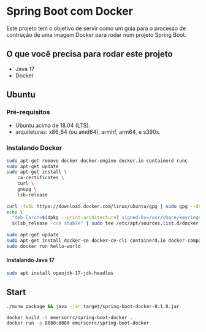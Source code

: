 # Spring Boot com Docker

Este projeto tem o objetivo de servir como um guia para o processo de contrução de uma imagem Docker para rodar num projeto Spring Boot.

## O que você precisa para rodar este projeto

- Java 17
- Docker



## Ubuntu

### Pré-requisitos
- Ubuntu acima de 18.04 (LTS).
- arquiteturas: x86_64 (ou amd64), armhf, arm64, e s390x.

### Instalando Docker

```` sh
sudo apt-get remove docker docker-engine docker.io containerd runc
sudo apt-get update 
sudo apt-get install \
    ca-certificates \
    curl \
    gnupg \
    lsb-release
    
curl -fsSL https://download.docker.com/linux/ubuntu/gpg | sudo gpg --dearmor -o /usr/share/keyrings/docker-archive-keyring.gpg
echo \
  "deb [arch=$(dpkg --print-architecture) signed-by=/usr/share/keyrings/docker-archive-keyring.gpg] https://download.docker.com/linux/ubuntu \
  $(lsb_release -cs) stable" | sudo tee /etc/apt/sources.list.d/docker.list > /dev/null
  
sudo apt-get update
sudo apt-get install docker-ce docker-ce-cli containerd.io docker-compose-plugin
sudo docker run hello-world
````

#### Instalando Java 17

``` sh
sudo apt install openjdk-17-jdk-headles
```
## Start

```sh
./mvnw package && java -jar target/spring-boot-docker-0.1.0.jar
```
```sh
docker build -t emersonrc/spring-boot-docker .
docker run -p 8080:8080 emersonrc/spring-boot-docker
```
